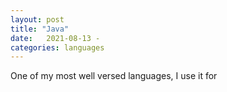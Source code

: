 ```yaml
---
layout: post
title: "Java"
date:   2021-08-13 -
categories: languages
---
```

One of my most well versed languages, I use it for 
